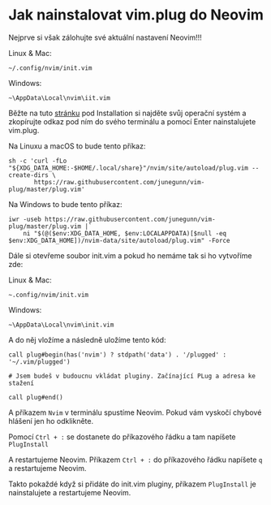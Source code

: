 # Jak nainstalovat vim.plug do Neovim

Nejprve si však zálohujte své aktuální nastavení Neovim!!!

Linux & Mac:

`~/.config/nvim/init.vim`

Windows:

`~\AppData\Local\nvim\iit.vim`

 Běžte na tuto [stránku](https://github.com/junegunn/vim-plug) pod Installation si najděte svůj operační systém a zkopírujte odkaz pod ním do svého terminálu a pomocí Enter nainstalujete vim.plug.

Na Linuxu a macOS to bude tento příkaz:

```
sh -c 'curl -fLo "${XDG_DATA_HOME:-$HOME/.local/share}"/nvim/site/autoload/plug.vim --create-dirs \
       https://raw.githubusercontent.com/junegunn/vim-plug/master/plug.vim'
```

Na Windows to bude tento příkaz:
```
iwr -useb https://raw.githubusercontent.com/junegunn/vim-plug/master/plug.vim |`
    ni "$(@($env:XDG_DATA_HOME, $env:LOCALAPPDATA)[$null -eq $env:XDG_DATA_HOME])/nvim-data/site/autoload/plug.vim" -Force
```


Dále si otevřeme soubor init.vim a pokud ho nemáme tak si ho vytvoříme zde:

 Linux & Mac:

`~.config/nvim/init.vim`

Windows:

`~\AppData\Local\nvim\init.vim`

A do něj vložíme a následně uložíme tento kód:

```
call plug#begin(has('nvim') ? stdpath('data') . '/plugged' : '~/.vim/plugged')

# Jsem budeš v budoucnu vkládat pluginy. Začínající PLug a adresa ke stažení

call plug#end()
```

A příkazem `Nvim` v terminálu spustíme Neovim. Pokud vám vyskočí chybové hlášení jen ho odklikněte.

Pomocí `Ctrl + :` se dostanete do příkazového řádku a tam napíšete `PlugInstall`

A restartujeme Neovim. Příkazem `Ctrl + :` do příkazového řádku napíšete `q` a restartujeme Neovim.

Takto pokaždé když si přidáte do init.vim pluginy, příkazem `PlugInstall` je nainstalujete a restartujeme Neovim.
